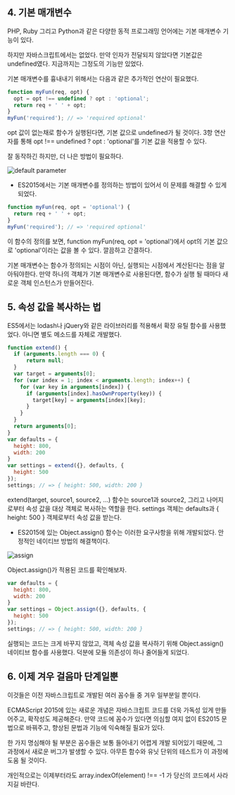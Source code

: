 ## 4. 기본 매개변수

PHP, Ruby 그리고 Python과 같은 다양한 동적 프로그래밍 언어에는 기본 매개변수 기능이 있다.

하지만 자바스크립트에서는 없었다. 만약 인자가 전달되지 않았다면 기본값은 undefined였다. 
지금까지는 그정도의 기능만 있었다.

기본 매개변수를 흉내내기 위해서는 다음과 같은 추가적인 연산이 필요했다.

``` javascript
function myFun(req, opt) {  
  opt = opt !== undefined ? opt : 'optional';
  return req + ' ' + opt;
}
myFun('required'); // => 'required optional'  
```

opt 값이 없는채로 함수가 실행된다면, 기본 값으로 undefined가 될 것이다. 
3항 연산자를 통해 opt !== undefined ? opt : 'optional'를 기본 값을 적용할 수 있다.

잘 동작하긴 하지만, 더 나은 방법이 필요하다.


![default parameter](https://rainsoft.io/content/images/2016/08/4-1.jpg)


- ES2015에서는 기본 매개변수를 정의하는 방법이 있어서 이 문제를 해결할 수 있게 되었다.

``` javascript
function myFun(req, opt = 'optional') {  
  return req + ' ' + opt;
}
myFun('required'); // => 'required optional'  
```

이 함수의 정의를 보면, function myFun(req, opt = 'optional')에서 opt의 기본 값으로 'optional'이라는 값을 볼 수 있다. 
깔끔하고 간결하다.

기본 매개변수는 함수가 정의되는 시점이 아닌, 실행되는 시점에서 계산된다는 점을 알아둬야한다. 
만약 하나의 객체가 기본 매개변수로 사용된다면, 함수가 실행 될 때마다 새로운 객체 인스턴스가 만들어진다.

## 5. 속성 값을 복사하는 법

ES5에서는 lodash나 jQuery와 같은 라이브러리를 적용해서 확장 유틸 함수를 사용했었다. 
아니면 별도 메소드를 자체로 개발했다.

``` javascript
function extend() {  
  if (arguments.length === 0) {
      return null;
  }
  var target = arguments[0];
  for (var index = 1; index < arguments.length; index++) {
    for (var key in arguments[index]) {
      if (arguments[index].hasOwnProperty(key)) {
        target[key] = arguments[index][key];
      }
    }
  }
  return arguments[0];
}
var defaults = {  
  height: 800,
  width: 200
}
var settings = extend({}, defaults, {  
  height: 500
});
settings; // => { height: 500, width: 200 }  
```

extend(target, source1, source2, ...) 함수는 source1과 source2, 그리고 나머지로부터 속성 값을 대상 객체로 복사하는 역할을 한다.
settings 객체는 defaults과 { height: 500 } 객체로부터 속성 값을 받는다.

- ES2015에 있는 Object.assign() 함수는 이러한 요구사항을 위해 개발되었다. 안정적인 네이티브 방법의 해결책이다.


![assign](https://rainsoft.io/content/images/2016/08/5.jpg)


Object.assign()가 적용된 코드를 확인해보자.

``` javascript
var defaults = {  
  height: 800,
  width: 200
}
var settings = Object.assign({}, defaults, {  
  height: 500
});
settings; // => { height: 500, width: 200 }  
```

실행되는 코드는 크게 바꾸지 않았고, 객체 속성 값을 복사하기 위해 Object.assign() 네이티브 함수를 사용했다. 
덕분에 모듈 의존성이 하나 줄어들게 되었다.

## 6. 이제 겨우 걸음마 단계일뿐
이것들은 이전 자바스크립트로 개발된 여러 꼼수들 중 겨우 일부분일 뿐이다.

ECMAScript 2015에 있는 새로운 개념은 자바스크립트 코드를 더욱 가독성 있게 만들어주고, 확작성도 제공해준다.
만약 코드에 꼼수가 있다면 의심할 여지 없이 ES2015 문법으로 바꿔주고, 향상된 문법과 기능에 익숙해질 필요가 있다.

한 가지 명심해야 될 부분은 꼼수들은 보통 들어내기 어렵게 개발 되어있기 때문에, 그 과정에서 새로운 버그가 발생할 수 있다. 
아무튼 함수와 유닛 단위의 테스트가 이 과정에 도움 될 것이다.

개인적으로는 이제부터라도 array.indexOf(element) !== -1 가 당신의 코드에서 사라지길 바란다.
